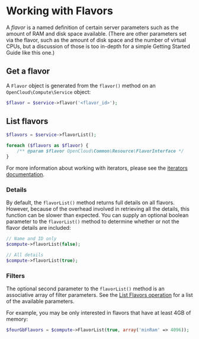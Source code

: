 Working with Flavors
====================

A *flavor* is a named definition of certain server parameters such as the
amount of RAM and disk space available. (There are other parameters set via
the flavor, such as the amount of disk space and the number of virtual CPUs,
but a discussion of those is too in-depth for a simple Getting Started Guide
like this one.)

## Get a flavor

A `Flavor` object is generated from the `flavor()` method on an
`OpenCloud\Compute\Service` object:

```php
$flavor = $service->flavor('<flavor_id>');
```

## List flavors

```php
$flavors = $service->flavorList();

foreach ($flavors as $flavor) {
    /** @param $flavor OpenCloud\Common\Resource\FlavorInterface */
}
```

For more information about working with iterators, please see the
[iterators documentation](Iterators.md).

### Details

By default, the `flavorList()` method returns full details on all flavors.
However, because of the overhead involved in retrieving all the details,
this function can be slower than expected. You can supply an optional
boolean parameter to the `flavorList()` method to determine whether or not
the flavor details are included:

```php
// Name and ID only
$compute->flavorList(false);

// All details
$compute->flavorList(true);
```

### Filters

The optional second parameter to the `flavorList()` method is an
associative array of filter parameters. See the 
[List Flavors operation](http://docs.rackspace.com/servers/api/v2/cs-devguide/content/List_Flavors-d1e4188.html)
 for a list of the available parameters.

For example, you may be only interested in flavors that have at least 4GB of
memory:

```php
$fourGbFlavors = $compute->FlavorList(true, array('minRam' => 4096));
```